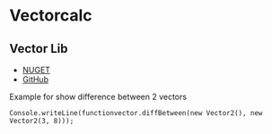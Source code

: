 # Vectorcalc
## Vector Lib
- [NUGET](https://www.nuget.org/packages/SharkVectorset/)
- [GitHub](https://github.com/FreeSoftwareDevlopment/Vectorcalc/)

Example for show difference between 2 vectors

```
Console.writeLine(functionvector.diffBetween(new Vector2(), new Vector2(3, 8)));
```
